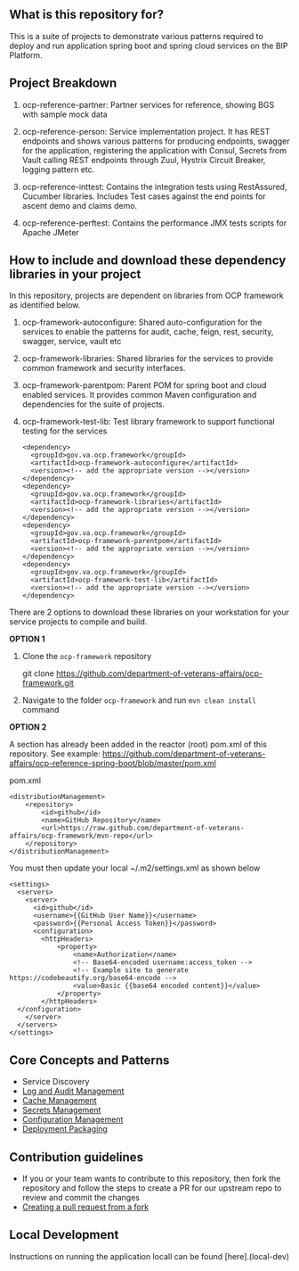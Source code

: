 
## What is this repository for? ##

This is a suite of projects to demonstrate various patterns required to deploy and run application spring boot and spring cloud services on the BIP Platform.  

## Project Breakdown ##

1. ocp-reference-partner: Partner services for reference, showing BGS with sample mock data

1. ocp-reference-person: Service implementation project.  It has REST endpoints and shows various patterns for producing endpoints, swagger for the application, registering the application with Consul, Secrets from Vault calling REST endpoints through Zuul, Hystrix Circuit Breaker, logging pattern etc.

1. ocp-reference-inttest: Contains the integration tests using RestAssured, Cucumber libraries. Includes Test cases against the end points for ascent demo and claims demo. 

1. ocp-reference-perftest: Contains the performance JMX tests scripts for Apache JMeter

## How to include and download these dependency libraries in your project ##

In this repository, projects are dependent on libraries from OCP framework as identified below.

1. ocp-framework-autoconfigure: Shared auto-configuration for the services to enable the patterns for audit, cache, feign, rest, security, swagger, service, vault etc

1. ocp-framework-libraries: Shared libraries for the services to provide common framework and security interfaces. 

1. ocp-framework-parentpom: Parent POM for spring boot and cloud enabled services. It provides common Maven configuration and dependencies for the suite of projects.

1. ocp-framework-test-lib: Test library framework to support functional testing for the services

       <dependency>
         <groupId>gov.va.ocp.framework</groupId>
         <artifactId>ocp-framework-autoconfigure</artifactId>
         <version><!-- add the appropriate version --></version>
       </dependency>
       <dependency>
         <groupId>gov.va.ocp.framework</groupId>
         <artifactId>ocp-framework-libraries</artifactId>
         <version><!-- add the appropriate version --></version>
       </dependency>
       <dependency>
         <groupId>gov.va.ocp.framework</groupId>
         <artifactId>ocp-framework-parentpom</artifactId>
         <version><!-- add the appropriate version --></version>
       </dependency>
       <dependency>
         <groupId>gov.va.ocp.framework</groupId>
         <artifactId>ocp-framework-test-lib</artifactId>
         <version><!-- add the appropriate version --></version>
       </dependency>

There are 2 options to download these libraries on your workstation for your service projects to compile and build.

**OPTION 1**

1. Clone the `ocp-framework` repository
   
    git clone https://github.com/department-of-veterans-affairs/ocp-framework.git
    
1. Navigate to the folder `ocp-framework` and run `mvn clean install` command

**OPTION 2**

A section has already been added in the reactor (root) pom.xml of this repository. See example: https://github.com/department-of-veterans-affairs/ocp-reference-spring-boot/blob/master/pom.xml

pom.xml

	<distributionManagement>
	    <repository>
	        <id>github</id>
	        <name>GitHub Repository</name>
	        <url>https://raw.github.com/department-of-veterans-affairs/ocp-framework/mvn-repo</url>
	    </repository>
	</distributionManagement>

You must then update your local ~/.m2/settings.xml as shown below

	<settings>
	  <servers>
	    <server>
	      <id>github</id>
	      <username>{{GitHub User Name}}</username>
	      <password>{{Personal Access Token}}</password>
	      <configuration>
        	<httpHeaders>
	          	<property>
	            	<name>Authorization</name>
	            	<!-- Base64-encoded username:access_token -->
	            	<!-- Example site to generate https://codebeautify.org/base64-encode -->
	            	<value>Basic {{base64 encoded content}}</value>
	          	</property>
        	</httpHeaders>
      </configuration>
	    </server>
	  </servers>
	</settings>

## Core Concepts and Patterns
* Service Discovery
* [Log and Audit Management](docs/log-audit-management.md)
* [Cache Management](docs/cache-management.md)
* [Secrets Management](docs/secrets.md)
* [Configuration Management](docs/config-management.md)
* [Deployment Packaging](docs/deployment-package.md)

## Contribution guidelines ## 
* If you or your team wants to contribute to this repository, then fork the repository and follow the steps to create a PR for our upstream repo to review and commit the changes
* [Creating a pull request from a fork](https://help.github.com/articles/creating-a-pull-request-from-a-fork/)

## Local Development
Instructions on running the application locall can be found [here].(local-dev)
	
